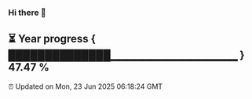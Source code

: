### Hi there 👋
⏳ Year progress { ██████████████▁▁▁▁▁▁▁▁▁▁▁▁▁▁▁▁ } 47.47 %
---
⏰ Updated on Mon, 23 Jun 2025 06:18:24 GMT

